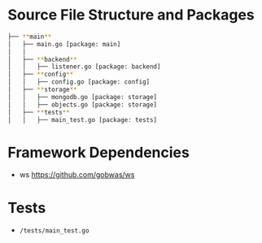 Source File Structure and Packages
===========================
```bash
├── **main**
│   ├── main.go [package: main]
│   │
│   ├── **backend**
│   │   ├── listener.go [package: backend]
│   ├── **config**
│   │   ├── config.go [package: config]
│   ├── **storage**
│   │   ├── mongodb.go [package: storage]
│   │   ├── objects.go [package: storage]
│   ├── **tests**
│   │   ├── main_test.go [package: tests]
```

Framework Dependencies
===========================

- ws https://github.com/gobwas/ws 

Tests
===========================
- `/tests/main_test.go`